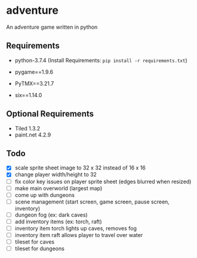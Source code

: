 # adventure
An adventure game written in python

## Requirements
* python-3.7.4
(Install Requirements: `pip install -r requirements.txt`)

* pygame==1.9.6
* PyTMX==3.21.7
* six==1.14.0

## Optional Requirements
* Tiled 1.3.2
* paint.net 4.2.9

## Todo
- [x] scale sprite sheet image to 32 x 32 instead of 16 x 16
- [x] change player width/height to 32
- [ ] fix color key issues on player sprite sheet (edges blurred when resized)
- [ ] make main overworld (largest map)
- [ ] come up with dungeons
- [ ] scene management (start screen, game screen, pause screen, inventory)
- [ ] dungeon fog (ex: dark caves)
- [ ] add inventory items (ex: torch, raft)
- [ ] inventory item torch lights up caves, removes fog
- [ ] inventory item raft allows player to travel over water
- [ ] tileset for caves
- [ ] tileset for dungeons
